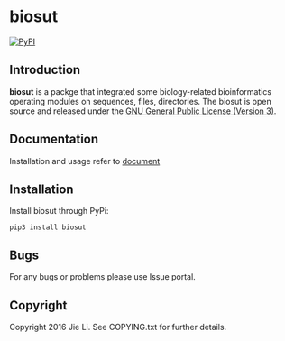 # biosut
[![PyPI](https://shields.io/pypi/v/biosut.svg)](https://pypi.org/project/biosut)

## Introduction
**biosut** is a packge that integrated some biology-related bioinformatics operating modules on sequences, files, directories. 
The biosut is open source and released under the [GNU General Public License (Version 3)](https://pypi.org/project/biosut/).

## Documentation
Installation and usage refer to [document](docs/documentation.md)

## Installation
Install biosut through PyPi:
```
pip3 install biosut
```

## Bugs
For any bugs or problems please use Issue portal.

## Copyright
Copyright 2016 Jie Li. See COPYING.txt for further details.


